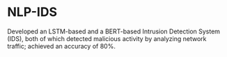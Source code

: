 # NLP-IDS

Developed an LSTM-based and a BERT-based Intrusion Detection System (IDS), both of which detected malicious activity by analyzing
network traffic; achieved an accuracy of 80%.
